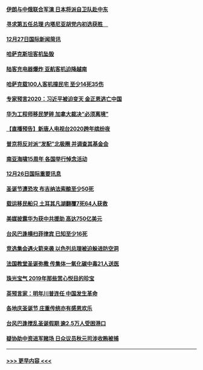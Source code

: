 #### [伊朗与中俄联合军演 日本将派自卫队赴中东](../pages/prog202/a102738823.md?t=12280355) 
#### [寻求第五任总理 内塔尼亚胡党内初选获胜　](../pages/prog202/a102738772.md?t=12280355) 
#### [12月27日国际新闻简讯](../pages/prog202/a102738604.md?t=12280355) 
#### [哈萨克斯坦客机坠毁](../pages/prog202/a102738606.md?t=12280355) 
#### [陆客充电器爆炸 亚航客机迫降越南](../pages/prog202/a102738530.md?t=12280355) 
#### [哈萨克载100人客机撞民宅 至少14死35伤](../pages/prog202/a102738485.md?t=12280355) 
#### [专家预言2020：习近平被迫变天 金正恩逃亡中国](../pages/prog202/a102738340.md?t=12280355) 
#### [华为工程师移民梦碎 加拿大裁决“必须离境”](../pages/prog202/a102738306.md?t=12280355) 
#### [【直播预告】新唐人电视台2020跨年缤纷夜](../pages/prog202/a102738273.md?t=12280355) 
#### [普京将反对派“发配”北极圈 并调查其基金会](../pages/prog202/a102738056.md?t=12280355) 
#### [南亚海啸15周年 各国举行悼念活动](../pages/prog202/a102738043.md?t=12280355) 
#### [12月26日国际重要讯息](../pages/prog202/a102737872.md?t=12280355) 
#### [圣诞节遭恐攻 布吉纳法索酿至少50死](../pages/prog202/a102737869.md?t=12280355) 
#### [载运移民船只 土耳其凡湖翻覆7死64人获救](../pages/prog202/a102737839.md?t=12280355) 
#### [美媒披露华为获中共援助 高达750亿美元](../pages/prog202/a102737744.md?t=12280355) 
#### [台风巴逢横扫菲律宾 已知至少16死](../pages/prog202/a102737673.md?t=12280355) 
#### [竞选集会遇火箭来袭 以色列总理被迫躲进防空洞](../pages/prog202/a102737659.md?t=12280355) 
#### [法国教堂圣诞弥撒 传集体一氧化碳中毒21人送医](../pages/prog202/a102737634.md?t=12280355) 
#### [珠光宝气 2019年那些赏心悦目的珍宝](../pages/prog202/a102737509.md?t=12280355) 
#### [英预言家：明年川普连任 中国发生革命](../pages/prog202/a102737473.md?t=12280355) 
#### [各地庆圣诞节 庄重传统亦有感恩欢乐](../pages/prog202/a102737408.md?t=12280355) 
#### [台风巴逢搅乱圣诞假期 逾2.5万人受困港口](../pages/prog202/a102737251.md?t=12280355) 
#### [疑协助中资进军赌场 日众议员秋元司涉收贿被捕](../pages/prog202/a102737233.md?t=12280355) 

----
#### [ >>> 更早内容 <<< ](../indexes/prog202-earlier.md)
